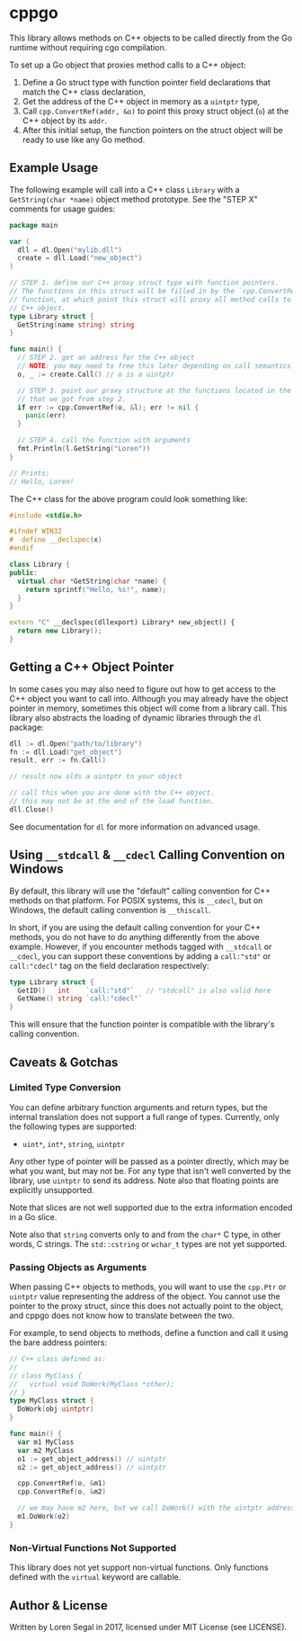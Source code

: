 # cppgo

This library allows methods on C++ objects to be called directly from the
Go runtime without requiring cgo compilation.

To set up a Go object that proxies method calls to a C++ object:

1. Define a Go struct type with function pointer field declarations that match
   the C++ class declaration,
2. Get the address of the C++ object in memory as a `uintptr` type,
3. Call `cpp.ConvertRef(addr, &o)` to point this proxy struct object (`o`) at
   the C++ object by its `addr`.
4. After this initial setup, the function pointers on the struct object will be
   ready to use like any Go method.

## Example Usage

The following example will call into a C++ class `Library` with a
`GetString(char *name)` object method prototype. See the "STEP X" comments
for usage guides:

```go
package main

var (
  dll = dl.Open("mylib.dll")
  create = dll.Load("new_object")
)

// STEP 1. define our C++ proxy struct type with function pointers.
// The functions in this struct will be filled in by the `cpp.ConvertRef()`
// function, at which point this struct will proxy all method calls to the
// C++ object.
type Library struct {
  GetString(name string) string
}

func main() {
  // STEP 2. get an address for the C++ object
  // NOTE: you may need to free this later depending on call semantics.
  o, _ := create.Call() // o is a uintptr

  // STEP 3. point our proxy structure at the functions located in the object
  // that we got from step 2.
  if err := cpp.ConvertRef(o, &l); err != nil {
    panic(err)
  }

  // STEP 4. call the function with arguments
  fmt.Println(l.GetString("Loren"))
}

// Prints:
// Hello, Loren!
```

The C++ class for the above program could look something like:

```cpp
#include <stdio.h>

#ifndef WIN32
#  define __declspec(x)
#endif

class Library {
public:
  virtual char *GetString(char *name) {
    return sprintf("Hello, %s!", name);
  }
}

extern "C" __declspec(dllexport) Library* new_object() {
  return new Library();
}
```

## Getting a C++ Object Pointer

In some cases you may also need to figure out how to get access to the C++
object you want to call into. Although you may already have the object pointer
in memory, sometimes this object will come from a library call. This library
also abstracts the loading of dynamic libraries through the `dl` package:

```go
dll := dl.Open("path/to/library")
fn := dll.Load("get_object")
result, err := fn.Call()

// result now olds a uintptr to your object

// call this when you are done with the C++ object.
// this may not be at the end of the load function.
dll.Close()
```

See documentation for `dl` for more information on advanced usage.

## Using `__stdcall` & `__cdecl` Calling Convention on Windows

By default, this library will use the "default" calling convention for
C++ methods on that platform. For POSIX systems, this is `__cdecl`, but on
Windows, the default calling convention is `__thiscall`. 

In short, if you are using the default calling convention for your C++ methods,
you do not have to do anything differently from the above example. However,
if you encounter methods tagged with `__stdcall` or `__cdecl`, you can
support these conventions by adding a `call:"std"` or `call:"cdecl"`
tag on the field declaration respectively:

```go
type Library struct {
  GetID()   int    `call:"std"`   // "stdcall" is also valid here
  GetName() string `call:"cdecl"`
}
```

This will ensure that the function pointer is compatible with the library's
calling convention.

## Caveats & Gotchas

### Limited Type Conversion

You can define arbitrary function arguments and return types, but the internal
translation does not support a full range of types. Currently, only the
following types are supported:

* `uint*`, `int*`, `string`, `uintptr`

Any other type of pointer will be passed as a pointer directly, which may be
what you want, but may not be. For any type that isn't well converted by
the library, use `uintptr` to send its address. Note also that floating points
are explicitly unsupported.

Note that slices are not well supported due to the extra information
encoded in a Go slice.

Note also that `string` converts only to and from the `char*` C type, in other
words, C strings. The `std::cstring` or `wchar_t` types are not yet supported.

### Passing Objects as Arguments

When passing C++ objects to methods, you will want to use the `cpp.Ptr` or
`uintptr` value representing the address of the object. You cannot use the
pointer to the proxy struct, since this does not actually point to the
object, and cppgo does not know how to translate between the two.

For example, to send objects to methods, define a function and call it using
the bare address pointers:

```go
// C++ class defined as:
//
// class MyClass {
//   virtual void DoWork(MyClass *other);
// }
type MyClass struct {
  DoWork(obj uintptr)
}

func main() {
  var m1 MyClass
  var m2 MyClass
  o1 := get_object_address() // uintptr
  o2 := get_object_address() // uintptr

  cpp.ConvertRef(o, &m1)
  cpp.ConvertRef(o, &m2)

  // we may have m2 here, but we call DoWork() with the uintptr address.
  m1.DoWork(o2)
}
```

### Non-Virtual Functions Not Supported

This library does not yet support non-virtual functions. Only functions
defined with the `virtual` keyword are callable.

## Author & License

Written by Loren Segal in 2017, licensed under MIT License (see LICENSE).
